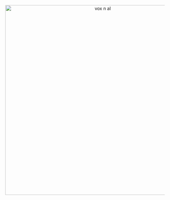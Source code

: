 <p align="center">
  <img width="600" src="https://file.garden/ZeyEPAZmvAenbkGE/IMG_0929.png" alt="vox n al">
</p>
